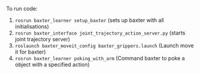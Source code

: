 To run code:
1. `rosrun baxter_learner setup_baxter` (sets up baxter with all initialisations)
2. `rosrun baxter_interface joint_trajectory_action_server.py` (starts joint trajectory server)
3. `roslaunch baxter_moveit_config baxter_grippers.launch` (Launch move it for baxter)
4. `rosrun baxter_learner poking_with_arm` (Command baxter to poke a object with a specified action)
